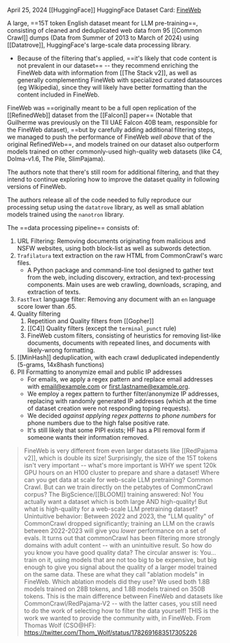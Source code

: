 April 25, 2024
[[HuggingFace]]
HuggingFace Dataset Card: [FineWeb](https://huggingface.co/datasets/HuggingFaceFW/fineweb/blob/main/README.md)

A large, ==15T token English dataset meant for LLM pre-training==, consisting of cleaned and deduplicated web data from 95 [[Common Crawl]] dumps (Data from Summer of 2013 to March of 2024) using [[Datatrove]], HuggingFace's large-scale data processing library.
- Because of the filtering that's applied, ==it's likely that code content is not prevalent in our dataset== -- they recommend enriching the FineWeb data with information from [[The Stack v2]], as well as generally complementing FineWeb with specialized curated datasources (eg Wikipedia), since they will likely have better formatting than the content included in FineWeb.

FineWeb was ==originally meant to be a full open replication of the [[RefinedWeb]] dataset from the [[Falcon]] paper== (Notable that Guilherme was previously on the TII UAE Falcon 40B team, responsible for the FineWeb dataset), ==but by carefully adding additional filtering steps, we managed to push the performance of FineWeb *well above* that of the original RefinedWeb==, and models trained on our dataset also outperform models trained on other commonly-used high-quality web datasets (like C4, Dolma-v1.6, The Pile, SlimPajama).

The authors note that there's still room for additional filtering, and that they intend to continue exploring how to improve the dataset quality in following versions of FineWeb.

The authors release all of the code needed to fully reproduce our processing setup using the `datatrove` library, as well as small ablation models trained using the `nanotron` library.

The ==data processing pipeline== consists of:
1. URL Filtering: Removing documents originating from malicious and NSFW websites, using both block-list as well as subwords detection.
2. `Trafilatura` text extraction on the raw HTML from CommonCrawl's warc files. 
	- A Python package and command-line tool designed to gather text from the web, including discovery, extraction, and text-processing components. Main uses are web crawling, downloads, scraping, and extraction of texts.
3. `FastText` language filter: Removing any document with an `en` language score lower than .65.
4. Quality filtering
	1. Repetition and Quality filters from [[Gopher]]
	2. [[C4]] Quality filters (except the `terminal_punct` rule)
	3. FineWeb custom filters, consisting of heuristics for removing list-like documents, documents with repeated lines, and documents with likely-wrong formatting.
5. [[MinHash]] deduplication, with each crawl deduplicated independently (5-grams, 14x8hash functions)
6. PII Formatting to anonymize email and public IP addresses
	- For emails, we apply a regex pattern and replace email addresses with email@example.com or first.lastname@example.org. 
	- We employ a regex pattern to further filter/anonymize IP addresses, replacing with randomly generated IP addresses (which at the time of dataset creation were not responding toping requests).
	- We decided *against applying regex patterns to phone numbers* for phone numbers due to the high false positive rate.
	- It's still likely that some PIPI exists; HF has a PII removal form if someone wants their information removed.


> FineWeb is very different from even larger datasets like [[RedPajama v2]], which is double its size! Surprisingly, the size of the 15T tokens isn't very important -- what's more important is WHY we spent 120k GPU hours on an H100 cluster to prepare and share a dataset!
> Where can you get data at scale for web-scale LLM pretraining? Common Crawl. But can we train directly on the petabytes of CommonCrawl corpus? The BigScience/[[BLOOM]] training answered: No! You actually want a dataset which is both large AND high-quality! But what is high-quality for a web-scale LLM pretraining dataset?
> Unintuitive behavior: Between 2022 and 2023, the "LLM quality" of CommonCrawl dropped significantly; training an LLM on the crawls between 2022-2023 will give you *lower* performance on a set of evals. It turns out that commonCrawl has been filtering more strongly domains with adult content -- with an unintuitive result.
> So how do you know you have good quality data? The circular answer is: You... train on it, using models that are not too big to be expensive, but big enough to give you signal about the quality of a larger model trained on the same data. These are what they call "ablation models" in FineWeb.
> Which ablation models did they use? We used both 1.8B models trained on 28B tokens, and 1.8B models trained on 350B tokens.
> This is the main difference between FineWeb and datasets like CommonCrawl/RedPajama-V2 -- with the latter cases, you still need to do the work of selecting how to filter the data yourself! THIS is the work we wanted to provide the community with, in FineWeb.
> From Thomas Wolf (CSO@HF): https://twitter.com/Thom_Wolf/status/1782691683517305226